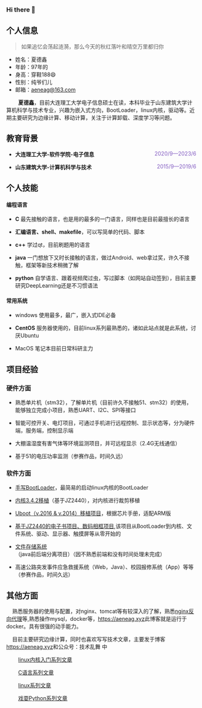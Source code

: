 ### Hi there 👋
## <i class="fas fa-flag"></i> 个人信息 
<!-- ## <i class="fa fa-id-card-o"></i> 个人信息  -->
> 如果追忆会荡起涟漪，那么今天的秋红落叶和晴空万里都归你

- 姓名：夏德鑫
- 年龄：97年的
- 身高：穿鞋188😄
- 性别：纯爷们儿
- 邮箱：aeneag@163.com

&nbsp;&nbsp;&nbsp;&nbsp;&nbsp;&nbsp;&nbsp;&nbsp;**夏德鑫**，目前大连理工大学电子信息硕士在读，本科毕业于山东建筑大学计算机科学与技术专业，兴趣为嵌入式方向，BootLoader，linux内核，驱动等。近期主要研究为边缘计算、移动计算，关注于计算卸载、深度学习等问题。



## <i class="fas fa-user-graduate"></i> 教育背景



* **大连理工大学-软件学院-电子信息**  <a style="float:right; color: #845ec2; width:auto;">2020/9—2023/6</a>

* **山东建筑大学-计算机科学与技术**  <a style="float:right; color: #845ec2; width:auto;">2015/9—2019/6</a>
<!-- <p align="right">2020/9—2023/6</p> -->

##  <i class="fa fa-star"></i> 个人技能

#### 编程语言
* **C** 最先接触的语言，也是用的最多的一门语言，同样也是目前最擅长的语言

* **汇编语言、shell、makefile**，可以写简单的代码、脚本
* **c++** 学过qt，目前刷题用的语言
* **java** 一门想放下又时长接触的语言，做过Android、web拿过奖，许久不接触，框架等新技术稍微了解
* **python** 自学语言、跟着视频爬过虫，写过脚本（如网站自动签到），目前主要研究DeepLearning还是不习惯语法

#### 常用系统
* windows 使用最多，最广，嵌入式IDE必备

* **CentOS** 服务器使用的，目前linux系列最熟悉的，诸如此站点就是此系统，讨厌Ubuntu
* MacOS 笔记本目前日常科研主力

## <i class="fas fa-award"></i> 项目经验
### 硬件方面
* 熟悉单片机（stm32），了解单片机（目前许久不接触51、stm32）的使用，能够独立完成小项目，熟悉UART、I2C、SPI等接口
* 智能可控开关、电灯项目，可通过手机进行远程控制、显示状态等，分为硬件端，服务端，控制显示端
* 大棚温湿度有害气体等环境监测项目，并可远程显示（2.4G无线通信）

* 基于51的电压功率监测（参赛作品，时间久远）

### 软件方面
* [手写BootLoader<i class="fa fa-hand-o-left"></i>](https://aeneag.xyz/articles/2021/05/25/1621910793955.html)，最简易的启动linux内核的BootLoader
* [内核3.4.2移植](https://aeneag.xyz/articles/2021/06/08/1623160617353.html)（基于JZ2440），对内核进行裁剪移植
* [Uboot（v.2016 & v.2014）移植项目<i class="fa fa-hand-o-left"></i>](https://aeneag.xyz/articles/2021/06/04/1622783443968.html)，根据芯片手册，适配ARM版
* [基于JZ2440的电子书项目、数码相框项目<i class="fa fa-hand-o-left"></i>](https://aeneag.xyz/articles/2021/07/14/1626262712552.html),该项目从BootLoader到内核、文件系统、驱动、显示器、触摸屏等从零开始的
* [文件存储系统<i class="fa fa-hand-o-left"></i>](https://aeneag.xyz/articles/2021/04/13/1618294064331.html)（java前后端分离项目）（因不熟悉前端和没有时间处理未完成）

* 高速公路突发事件应急救援系统（Web，Java）、校园报修系统（App）等等（参赛作品，时间久远）

## <i class="fa fa-mail-forward"></i>其他方面

&nbsp;&nbsp;&nbsp;&nbsp;熟悉服务器的使用与配置，对nginx、tomcat等有较深入的了解，熟悉[nginx反向代理<i class="fa fa-hand-o-left"></i>](https://mp.weixin.qq.com/s/KTW-sqGxSAf0rEfSQn91Kg)等,熟悉操作mysql，docker等，[https://aeneag.xyz<i class="fa fa-hand-o-left"></i>](https://aeneag.xyz)此博客就是运行于docker。具有很强的动手能力。

&nbsp;&nbsp;&nbsp;&nbsp;目前主要研究边缘计算，同时也喜欢写写技术文章，主要发于博客[https://aeneag.xyz<i class="fa fa-hand-o-left"></i>](https://aeneag.xyz)和公众号：技术乱舞 中

&nbsp;&nbsp;&nbsp;&nbsp;&nbsp;&nbsp;&nbsp;&nbsp;[linux内核入门系列文章<i class="fa fa-hand-o-left"></i>](https://mp.weixin.qq.com/mp/appmsgalbum?__biz=MzkwMzIzODIzNA==&action=getalbum&album_id=2037048996593975300#wechat_redirect)

&nbsp;&nbsp;&nbsp;&nbsp;&nbsp;&nbsp;&nbsp;&nbsp;[C语言系列文章<i class="fa fa-hand-o-left"></i>](https://mp.weixin.qq.com/mp/appmsgalbum?__biz=MzkwMzIzODIzNA==&action=getalbum&album_id=2090455610793181186#wechat_redirect)

&nbsp;&nbsp;&nbsp;&nbsp;&nbsp;&nbsp;&nbsp;&nbsp;[linux系列文章<i class="fa fa-hand-o-left"></i>](https://mp.weixin.qq.com/mp/appmsgalbum?__biz=MzkwMzIzODIzNA==&action=getalbum&album_id=2068779356419571716#wechat_redirect)

&nbsp;&nbsp;&nbsp;&nbsp;&nbsp;&nbsp;&nbsp;&nbsp;[戏耍Python系列文章<i class="fa fa-hand-o-left"></i>](https://mp.weixin.qq.com/mp/appmsgalbum?__biz=MzkwMzIzODIzNA==&action=getalbum&album_id=2115067707141177347#wechat_redirect)


<!--
**aeneag/aeneag** is a ✨ _special_ ✨ repository because its `README.md` (this file) appears on your GitHub profile.

Here are some ideas to get you started:

- 🔭 I’m currently working on ...
- 🌱 I’m currently learning ...
- 👯 I’m looking to collaborate on ...
- 🤔 I’m looking for help with ...
- 💬 Ask me about ...
- 📫 How to reach me: ...
- 😄 Pronouns: ...
- ⚡ Fun fact: ...
[![Anurag's GitHub stats](https://github-readme-stats.vercel.app/api?username=aeneag)](https://github.com/anuraghazra/github-readme-stats)
-->
